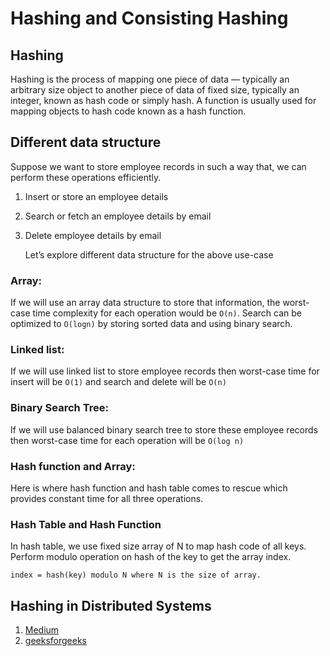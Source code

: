 # Hashing and Consisting Hashing

## Hashing

Hashing is the process of mapping one piece of data — typically an arbitrary size object to another piece of data of fixed size, typically an integer, known as hash code or simply hash. A function is usually used for mapping objects to hash code known as a hash function.

## Different data structure

Suppose we want to store employee records in such a way that, we can perform these operations efficiently.

1. Insert or store an employee details
2. Search or fetch an employee details by email
3. Delete employee details by email

   Let’s explore different data structure for the above use-case

### Array:

If we will use an array data structure to store that information, the worst-case time complexity for each operation would be `O(n)`. Search can be optimized to `O(logn)` by storing sorted data and using binary search.

### Linked list:

If we will use linked list to store employee records then worst-case time for insert will be `O(1)` and search and delete will be `O(n)`

### Binary Search Tree:

If we will use balanced binary search tree to store these employee records then worst-case time for each operation will be `O(log n)`

### Hash function and Array:

Here is where hash function and hash table comes to rescue which provides constant time for all three operations.

### Hash Table and Hash Function

In hash table, we use fixed size array of N to map hash code of all keys. Perform modulo operation on hash of the key to get the array index.

`index = hash(key) modulo N where N is the size of array.`

## Hashing in Distributed Systems

1. [Medium](https://medium.com/system-design-blog/consistent-hashing-b9134c8a9062)
2. [geeksforgeeks](https://www.geeksforgeeks.org/hashing-in-distributed-systems/)


